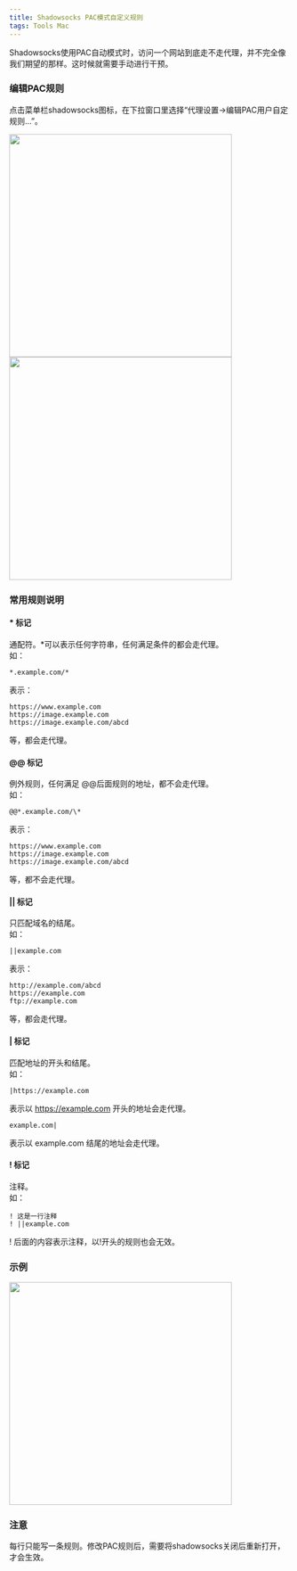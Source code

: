```yaml
---
title: Shadowsocks PAC模式自定义规则
tags: Tools Mac
---
```


Shadowsocks使用PAC自动模式时，访问一个网站到底走不走代理，并不完全像我们期望的那样。这时候就需要手动进行干预。

### 编辑PAC规则
点击菜单栏shadowsocks图标，在下拉窗口里选择“代理设置->编辑PAC用户自定规则...”。

<img src="https://image.oldboard.cn/blog/shadowsocks-pac.jpg" width="400">

<img src="https://image.oldboard.cn/blog/shadowsocks-pacedit.png" width="400">

### 常用规则说明
#### * 标记
通配符。*可以表示任何字符串，任何满足条件的都会走代理。  
如：
```
*.example.com/*
```
表示：
```
https://www.example.com
https://image.example.com
https://image.example.com/abcd
```
等，都会走代理。 

#### @@ 标记
例外规则，任何满足 @@后面规则的地址，都不会走代理。  
如：
``` 
@@*.example.com/\*
``` 
表示：
```
https://www.example.com
https://image.example.com
https://image.example.com/abcd
```
等，都不会走代理。

#### || 标记  
只匹配域名的结尾。  
如：
```
||example.com
```
表示：
``` 
http://example.com/abcd
https://example.com
ftp://example.com 
```
等，都会走代理。

#### | 标记
匹配地址的开头和结尾。  
如：
```
|https://example.com
```
表示以 https://example.com 开头的地址会走代理。
```
example.com|
```
表示以 example.com 结尾的地址会走代理。

#### ! 标记
注释。  
如：
```
! 这是一行注释
! ||example.com
```
! 后面的内容表示注释，以!开头的规则也会无效。

### 示例
<img src="https://image.oldboard.cn/blog/shadowsocks-paceditend.png" width="400">

### 注意
每行只能写一条规则。修改PAC规则后，需要将shadowsocks关闭后重新打开，才会生效。
